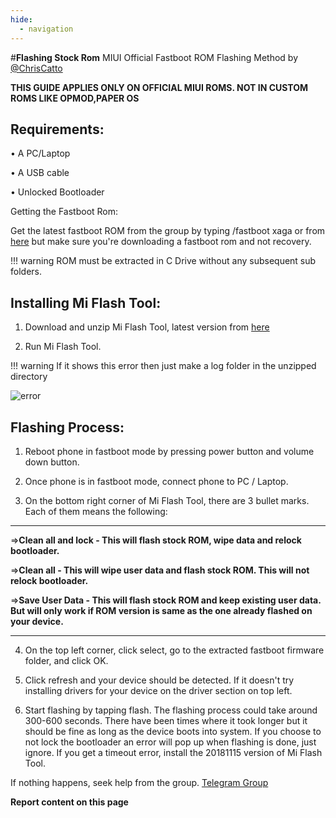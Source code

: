 ```yaml
---
hide:
  - navigation
---
```

#**Flashing Stock Rom**
MIUI Official Fastboot ROM Flashing Method by
[@ChrisCatto](https://t.me/ChrisCatto)

**THIS GUIDE APPLIES ONLY ON OFFICIAL MIUI ROMS. NOT IN CUSTOM ROMS LIKE OPMOD,PAPER OS**

## Requirements:

• A PC/Laptop

• A USB cable

• Unlocked Bootloader

Getting the Fastboot Rom:

Get the latest fastboot ROM from the group by typing /fastboot xaga or from [here](https://xmfirmwareupdater.com/hyperos/xaga/) but make sure you're downloading a fastboot rom and not recovery.

!!! warning
    ROM must be extracted in C Drive without any subsequent sub folders.

## Installing Mi Flash Tool:

1. Download and unzip Mi Flash Tool, latest version from [here](https://xiaomiflashtool.com/)

2. Run Mi Flash Tool.

!!! warning
    If it shows this error then just make a log folder in the unzipped directory

![error ](https://xiaomi.eu/community/attachments/miflash-install-message-1-png.48046/)

## Flashing Process:

1. Reboot phone in fastboot mode by pressing power button and volume down button. 

2. Once phone is in fastboot mode, connect phone to PC / Laptop.

3. On the bottom right corner of Mi Flash Tool, there are 3 bullet marks. Each of them means the following:

***
=>**Clean all and lock - This will flash stock ROM, wipe data and relock bootloader.** 

=>**Clean all - This will wipe user data and flash stock ROM. This will not relock bootloader.** 

=>**Save User Data - This will flash stock ROM and keep existing user data. But will only work if ROM version is same as the one already flashed on your device.**

***

4. On the top left corner, click select, go to the extracted fastboot firmware folder, and click OK. 

5. Click refresh and your device should be detected. If it doesn't try installing drivers for your device on the driver section on top left.

6. Start flashing by tapping flash. The flashing process could take around 300-600 seconds. There have been times where it took longer but it should be fine as long as the device boots into system. If you choose to not lock the bootloader an error will pop up when flashing is done, just ignore. If you get a timeout error, install the 20181115 version of Mi Flash Tool.

If nothing happens, seek help from the group. 
[Telegram Group](https://t.me/XAGASupport)


**Report content on this page**
